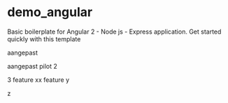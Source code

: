 # demo_angular

Basic boilerplate for Angular 2 - Node js - Express application.
Get started quickly with this template 

aangepast

aangepast pilot 2

3
feature  xx
feature y

z

